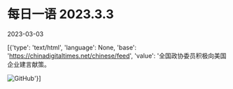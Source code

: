 # 每日一语 2023.3.3

2023-03-03

[{'type': 'text/html', 'language': None, 'base': 'https://chinadigitaltimes.net/chinese/feed', 'value': '全国政协委员积极向美国企业建言献策。

![GitHub](https://chinadigitaltimes.net/chinese/files/2023/03/33.jpg)'}]